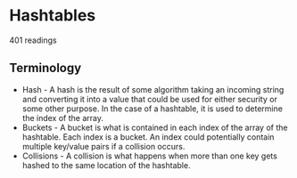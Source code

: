 # Hashtables
401 readings

## Terminology 

  - Hash - A hash is the result of some algorithm taking an incoming string and converting it into a value that could be used for either security or some other purpose. In the case of a hashtable, it is used to determine the index of the array.
  - Buckets - A bucket is what is contained in each index of the array of the hashtable. Each index is a bucket. An index could potentially contain multiple key/value pairs if a collision occurs.
  - Collisions - A collision is what happens when more than one key gets hashed to the same location of the hashtable.